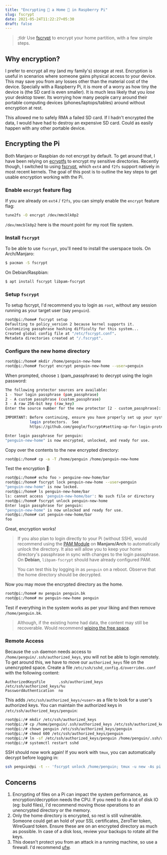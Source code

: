 ```yaml
---
title: "Encrypting 🔐 a Home 🏡 in Raspberry Pi"
slug: fscrypt
date: 2021-05-24T11:22:27+05:30
draft: false
---
```


> ;tldr
> Use [fscrypt](https://wiki.archlinux.org/title/Fscrypt#Encrypt_a_home_directory) to encrypt your
> home partition, with a few simple steps.

## Why encryption?
I prefer to encrypt all my (and my family's) storage at rest.
Encryption is useful in scenarios where someone gains physical access
to your device. This may save you from any losses other than the
material cost of the device. Specially with a Raspberry Pi, it is more
of a worry as how tiny the device is (the SD card is even smaller).
It is much less likely that you _lose_ your desktop tower. Its
worrying how many people carry around their portable computing devices
(phones/laptops/tables) around without encryption at rest.

This allowed me to safely RMA a failed SD card. If I hadn't encrypted
the data, I would have had to destroy an expensive SD card. Could as
easily happen with any other portable device.

## Encrypting the Pi
Both Manjaro or Raspbian do not encrypt by default. To get around
that, I have been relying on [ecryptfs](https://wiki.archlinux.org/title/ECryptfs#Encrypting_a_home_directory)
to encrypt my sensitive directories. Recently though, I switched to
using [fscrypt](https://wiki.archlinux.org/title/Fscrypt#Encrypt_a_home_directory),
which `ext4` and `f2fs` support natively in most recent kernels. The
goal of this post is to outline the key steps to get usable encryption
working with the Pi.

### Enable `encrypt` feature flag
If you are already on `ext4` / `f2fs`, you can simply enable the
`encrypt` feature flag:

```bash
tune2fs -O encrypt /dev/mmcblk0p2
```

`/dev/mmcblk0p2` here is the mount point for my root file system.

### Install `fscrypt`
To be able to use `fscrypt`, you'll need to install the userspace
tools. On Arch/Manjaro:

```bash
$ pacman -S fscrypt
```

On Debian/Raspbian:

```bash
$ apt install fscrypt libpam-fscrypt
```

### Setup `fscrypt`
To setup fscrypt, I'd recommend you to login as `root`, without any
session running as your target user (say `penguin`).

```bash
root@pi:/home# fscrypt setup
Defaulting to policy_version 2 because kernel supports it.
Customizing passphrase hashing difficulty for this system...
Created global config file at "/etc/fscrypt.conf".
Metadata directories created at "/.fscrypt".
```

### Configure the new home directory
```bash
root@pi:/home# mkdir /home/penguin-new-home
root@pi:/home# fscrypt encrypt penguin-new-home --user=penguin
```

When prompted, choose `1` (pam_passphrase) to decrypt using the login
password:

```bash
The following protector sources are available:
1 - Your login passphrase (pam_passphrase)
2 - A custom passphrase (custom_passphrase)
3 - A raw 256-bit key (raw_key)
Enter the source number for the new protector [2 - custom_passphrase]: 1

IMPORTANT: Before continuing, ensure you have properly set up your system for
           login protectors.  See
           https://github.com/google/fscrypt#setting-up-for-login-protectors

Enter login passphrase for penguin:
"penguin-new-home" is now encrypted, unlocked, and ready for use.
```

Copy over the contents to the new encrypted directory:

```bash
root@pi:/home# cp -a -T /home/penguin /home/penguin-new-home
```
Test the encryption 🤞:

```bash
root@pi:/home# echo foo > penguine-new-home/bar
root@pi:/home# fscrypt lock penguin-new-home --user=penguin
"penguin-new-home" is now locked.
root@pi:/home# ls penguin-new-home/bar
ls: cannot access 'penguin-new-home/bar': No such file or directory
root@pi:/home# fscrypt unlock penguin-new-home
Enter login passphrase for penguin:
"penguin-new-home" is now unlocked and ready for use.
root@pi:/home# cat penguin-new-home/bar
foo
```

Great, encryption works!

> If you also plan to login directly to your Pi (without SSH), would
> recommend using the [PAM Module](https://wiki.archlinux.org/title/Fscrypt#PAM_module)
> on **Manjaro/Arch** to automatically unlock the directory. It also
> will allow you to keep your home directory's passphrase in sync with
> changes to the login passphrase.
> On **Debian**, `libpam-fscrypt` should have already configured PAM.
>
> You can test this by logging in as `penguin` on a reboot. Observe
> that the home directory should be decrypted.

Now you may move the encrypted directory as the home.

```bash
root@pi:/home# mv penguin penguin.bk
root@pi:/home# mv penguin-new-home penguin
```

Test if everything in the system works as per your liking and then
remove `/home/penguin.bk`.

> Although, if the existing home had data, the content may still be
> recoverable. Would recommend
> [wiping the free space](https://wiki.archlinux.org/title/Securely_wipe_disk/Tips_and_tricks#Wipe_free_space).

### Remote Access
Because the `ssh` daemon needs access to
`/home/penguin/.ssh/authorized_keys`, you will not be able to login
remotely. To get around this, we have to move our `authorized_keys`
file on the unencrypted space. Create a file
`/etc/ssh/sshd_config.d/overrides.conf` with the following content:

```sshdconfig
AuthorizedKeysFile      .ssh/authorized_keys  /etc/ssh/authorized_keys/%u
PasswordAuthentication  no
```
This adds `/etc/ssh/authorized_keys/<user>` as a file to look for a
user's authorized keys. You can maintain the authorized keys in
`/etc/ssh/authorized_keys/penguin`:

```bash
root@pi:/# mkdir /etc/ssh/authorized_keys
root@pi:/# cp /home/penguin/.ssh/authorized_keys /etc/ssh/authorized_keys/penguin
root@pi:/# chown penguin /etc/ssh/authorized_keys/penguin
root@pi:/# chmod 600 /etc/ssh/authorized_keys/penguin
root@pi:/# ln -sf /etc/ssh/authorized_keys/penguin /home/penguin/.ssh/authorized_keys
root@pi:/# systemctl restart sshd
```

SSH should now work again! If you work with `tmux`, you can
automatically decrypt before logging in:

```bash
ssh penguin@pi -t -- 'fscrypt unlock /home/penguin; tmux -u new -As pi'
```

## Concerns
1. Encrypting of files on a Pi can impact the system performance, as
   encryption/decryption needs the CPU. If you need to do a lot of
   disk IO (eg: build files), I'd recommend moving those operations to
   an unencrypted directory or the memory.
2. Only the home directory is encrypted, so rest is still vulnerable.
   Someone could get an hold of your SSL certificates, ZeroTier token,
   WireGuard token. Ensure these are on an encrypted directory as much
   as possible. In case of a disk loss, review your backups to
   rotate all the keys.
3. This doesn't protect you from an attack in a running machine, so
   use a firewall. I'd recommend
   [ufw](https://wiki.archlinux.org/title/Uncomplicated_Firewall).
